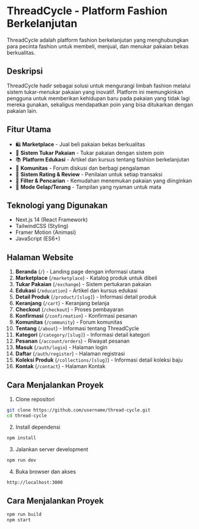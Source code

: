 # ThreadCycle - Platform Fashion Berkelanjutan

ThreadCycle adalah platform fashion berkelanjutan yang menghubungkan para pecinta fashion untuk membeli, menjual, dan menukar pakaian bekas berkualitas.

## Deskripsi

ThreadCycle hadir sebagai solusi untuk mengurangi limbah fashion melalui sistem tukar-menukar pakaian yang inovatif. Platform ini memungkinkan pengguna untuk memberikan kehidupan baru pada pakaian yang tidak lagi mereka gunakan, sekaligus mendapatkan poin yang bisa ditukarkan dengan pakaian lain.

## Fitur Utama

- 🛍️ **Marketplace** - Jual beli pakaian bekas berkualitas
- 🔄 **Sistem Tukar Pakaian** - Tukar pakaian dengan sistem poin
- 📚 **Platform Edukasi** - Artikel dan kursus tentang fashion berkelanjutan
- 👥 **Komunitas** - Forum diskusi dan berbagi pengalaman
- 🌟 **Sistem Rating & Review** - Penilaian untuk setiap transaksi
- 🎯 **Filter & Pencarian** - Kemudahan menemukan pakaian yang diinginkan
- 🌙 **Mode Gelap/Terang** - Tampilan yang nyaman untuk mata

## Teknologi yang Digunakan

- Next.js 14 (React Framework)
- TailwindCSS (Styling)
- Framer Motion (Animasi)
- JavaScript (ES6+)

## Halaman Website

1. **Beranda** (`/`) - Landing page dengan informasi utama
2. **Marketplace** (`/marketplace`) - Katalog produk untuk dibeli
3. **Tukar Pakaian** (`/exchange`) - Sistem pertukaran pakaian
4. **Edukasi** (`/education`) - Artikel dan kursus edukasi
5. **Detail Produk** (`/product/[slug]`) - Informasi detail produk
6. **Keranjang** (`/cart`) - Keranjang belanja
7. **Checkout** (`/checkout`) - Proses pembayaran
8. **Konfirmasi** (`/confirmation`) - Konfirmasi pesanan
9. **Komunitas** (`/community`) - Forum komunitas
10. **Tentang** (`/about`) - Informasi tentang ThreadCycle
11. **Kategori** (`/category/[slug]`) - Informasi detail kategori
12. **Pesanan** (`/account/orders`) - Riwayat pesanan
13. **Masuk** (`/auth/login`) - Halaman login
14. **Daftar** (`/auth/register`) - Halaman registrasi
15. **Koleksi Produk** (`/collections/[slug]`) - Informasi detail koleksi baju
16. **Kontak** (`/contact`) - Halaman Kontak

## Cara Menjalankan Proyek

1. Clone repositori
```bash
git clone https://github.com/username/thread-cycle.git
cd thread-cycle
```

2. Install dependensi
```bash
npm install
```

3. Jalankan server development
```bash
npm run dev
```

4. Buka browser dan akses
```bash
http://localhost:3000
```

## Cara Menjalankan Proyek
```bash
npm run build
npm start
```